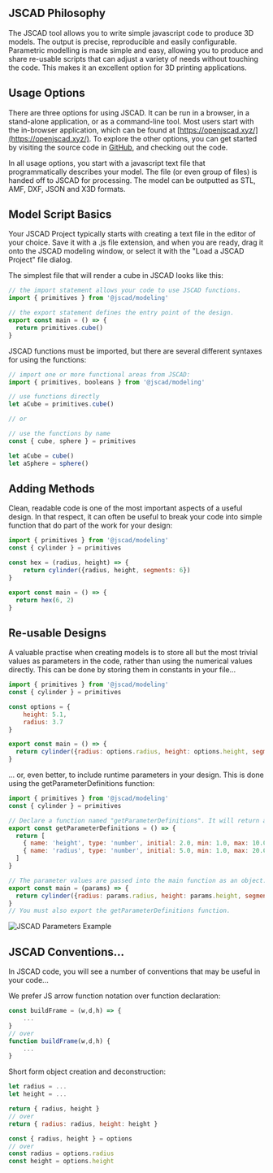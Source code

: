 ## JSCAD Philosophy
The JSCAD tool allows you to write simple javascript code to produce 3D models. The 
output is precise, reproducible and easily configurable. Parametric modelling is made simple and 
easy, allowing you to produce and share re-usable scripts that can adjust a variety of needs without 
touching the code. This makes it an excellent option for 3D printing applications. 

## Usage Options
There are three options for using JSCAD.  It can be run in a browser, in a 
stand-alone application, or as a command-line tool. Most users start with the 
in-browser application, which can be found at [https://openjscad.xyz/](https://openjscad.xyz/). To explore 
the other options, you can get started by visiting the source code in [GitHub](https://github.com/jscad/OpenJSCAD.org/), and 
checking out the code.

In all usage options, you start with a javascript text file that programmatically
describes your model. The file (or even group of files) is handed off to JSCAD for 
processing. The model can be outputted as STL, AMF, DXF, JSON and X3D formats.
 
## Model Script Basics
Your JSCAD Project typically starts with creating a text file in the editor of your choice.  Save it 
with a .js file extension, and when you are ready, drag it onto the JSCAD modeling window, or select 
it with the "Load a JSCAD Project" file dialog. 

The simplest file that will render a cube in JSCAD looks like this:
```javascript
// the import statement allows your code to use JSCAD functions.
import { primitives } from '@jscad/modeling'

// the export statement defines the entry point of the design.
export const main = () => {
  return primitives.cube()
}
```
JSCAD functions must be imported, but there are several different syntaxes for using the functions:
```javascript
// import one or more functional areas from JSCAD:
import { primitives, booleans } from '@jscad/modeling'

// use functions directly
let aCube = primitives.cube()

// or

// use the functions by name
const { cube, sphere } = primitives

let aCube = cube()
let aSphere = sphere()
```
## Adding Methods
Clean, readable code is one of the most important aspects of a useful design. In that respect, it can often be useful to break your code into simple function that do part of the work for your design:
```javascript
import { primitives } from '@jscad/modeling'
const { cylinder } = primitives

const hex = (radius, height) => {
    return cylinder({radius, height, segments: 6})
}

export const main = () => {
  return hex(6, 2)
}
```
## Re-usable Designs
A valuable practise when creating models is to store all but the most trivial values as parameters in the code, rather than using the numerical values directly.  This can be done by storing them in constants in your file...
```javascript
import { primitives } from '@jscad/modeling'
const { cylinder } = primitives

const options = {
    height: 5.1,
    radius: 3.7
}

export const main = () => {
  return cylinder({radius: options.radius, height: options.height, segments: 6})
}
```
 
... or, even better, to include runtime parameters in your design.  This is done using the getParameterDefinitions function:
```javascript
import { primitives } from '@jscad/modeling'
const { cylinder } = primitives

// Declare a function named "getParameterDefinitions". It will return an array of parameter definitions.
export const getParameterDefinitions = () => {
  return [
    { name: 'height', type: 'number', initial: 2.0, min: 1.0, max: 10.0, step: 0.1, caption: 'Hex Height:' },
    { name: 'radius', type: 'number', initial: 5.0, min: 1.0, max: 20.0, caption: 'Hex Radius:' }
  ]
}

// The parameter values are passed into the main function as an object.
export const main = (params) => {
  return cylinder({radius: params.radius, height: params.height, segments: 6})
}
// You must also export the getParameterDefinitions function.
```
<img src="img/parameters.png" alt="JSCAD Parameters Example">

## JSCAD Conventions...
In JSCAD code, you will see a number of conventions that may be useful in your code...

We prefer JS arrow function notation over function declaration:
```javascript
const buildFrame = (w,d,h) => {
    ... 
}
// over
function buildFrame(w,d,h) {
    ...
}
```
Short form object creation and deconstruction:
```javascript
let radius = ...
let height = ...

return { radius, height }
// over
return { radius: radius, height: height }

const { radius, height } = options
// over
const radius = options.radius
const height = options.height 
``` 
